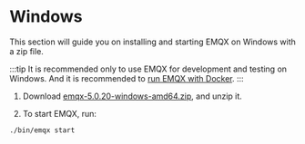 # Windows

This section will guide you on installing and starting EMQX on Windows with a zip file.

:::tip
It is recommended only to use EMQX for development and testing on Windows. And it is recommended to [run EMQX with Docker](./install-docker.md).
:::

1. Download [emqx-5.0.20-windows-amd64.zip](https://www.emqx.com/en/downloads/broker/5.0.20/emqx-5.0.20-windows-amd64.zip), and unzip it.

2. To start EMQX, run:

```shell
./bin/emqx start
```
